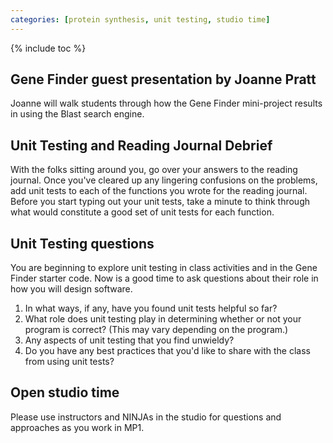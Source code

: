 ```yaml
---
categories: [protein synthesis, unit testing, studio time]
---
```


{% include toc %}

## Gene Finder guest presentation by Joanne Pratt

Joanne will walk students through how the Gene Finder mini-project
results in using the Blast search engine.

## Unit Testing and Reading Journal Debrief

With the folks sitting around you, go over your answers to the reading journal.  Once you've cleared up any lingering confusions on the problems, add unit tests to each of the functions you wrote for the reading journal.  Before you start typing out your unit tests, take a minute to think through what would constitute a good set of unit tests for each function.

## Unit Testing questions

You are beginning to explore unit testing in class activities and in
the Gene Finder starter code. Now is a good time to ask questions
about their role in how you will design software.

1. In what ways, if any, have you found unit tests helpful so far?
2. What role does unit testing play in determining whether or not
your program is correct? (This may vary depending on the program.)
3. Any aspects of unit testing that you find unwieldy?
4. Do you have any best practices that you'd like to share
with the class from using unit tests?

## Open studio time

Please use instructors and NINJAs in the studio for questions and approaches
as you work in MP1.
